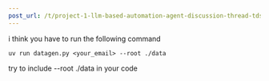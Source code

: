 ```yaml
---
post_url: /t/project-1-llm-based-automation-agent-discussion-thread-tds-jan-2025/164277/352
---
```

i think you have to run the following command

```
uv run datagen.py <your_email> --root ./data

```

try to include --root ./data in your code